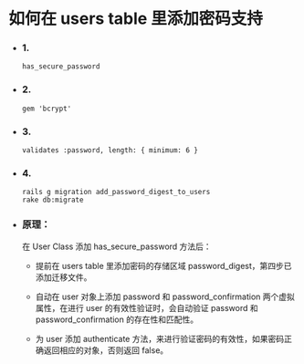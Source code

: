 # 如何在 users table 里添加密码支持

* ### 1.
  
  ```
  has_secure_password
  ```

* ### 2.

  ```
  gem 'bcrypt'
  ```

* ### 3. 

  ```
  validates :password, length: { minimum: 6 }
  ```

* ### 4.

  ```
  rails g migration add_password_digest_to_users
  rake db:migrate
  ```

* ### 原理：

  在 User Class 添加 has_secure_password 方法后：

    * 提前在 users table 里添加密码的存储区域 password_digest，第四步已添加迁移文件。

    * 自动在 user 对象上添加 password 和 password_confirmation 两个虚拟属性，在进行 user 的有效性验证时，会自动验证 password 和 password_confirmation 的存在性和匹配性。

    * 为 user 添加 authenticate 方法，来进行验证密码的有效性，如果密码正确返回相应的对象，否则返回 false。